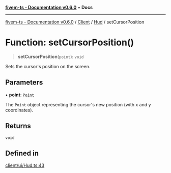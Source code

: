 [**fivem-ts - Documentation v0.6.0**](../../../../../README.md) • **Docs**

***

[fivem-ts - Documentation v0.6.0](../../../../../README.md) / [Client](../../../README.md) / [Hud](../README.md) / setCursorPosition

# Function: setCursorPosition()

> **setCursorPosition**(`point`): `void`

Sets the cursor's position on the screen.

## Parameters

• **point**: [`Point`](../../../classes/Point.md)

The `Point` object representing the cursor's new position (with x and y coordinates).

## Returns

`void`

## Defined in

[client/ui/Hud.ts:43](https://github.com/Purpose-Dev/fivem-ts/blob/main/src/client/ui/Hud.ts#L43)
